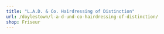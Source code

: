 ```yaml
---
title: "L.A.D. & Co. Hairdressing of Distinction"
url: /doylestown/l-a-d-und-co-hairdressing-of-distinction/
shop: Friseur
---
```

